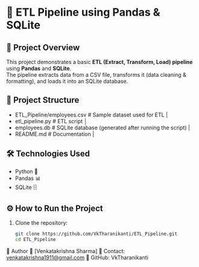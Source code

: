# 🚀 ETL Pipeline using Pandas & SQLite

## 📌 Project Overview
This project demonstrates a basic **ETL (Extract, Transform, Load) pipeline** using **Pandas** and **SQLite**.  
The pipeline extracts data from a CSV file, transforms it (data cleaning & formatting), and loads it into an SQLite database.

## 📂 Project Structure

  - ETL_Pipeline/employees.csv # Sample dataset used for ETL | 
  - etl_pipeline.py # ETL script │ 
  - employees.db # SQLite database (generated after running the script) |
  - README.md # Documentation |

## 🛠️ Technologies Used
- Python 🐍
- Pandas 📊
- SQLite 🗄️

## ⚙️ How to Run the Project
1. Clone the repository:
   ```bash
   git clone https://github.com/VkTharanikanti/ETL_Pipeline.git
   cd ETL_Pipeline


📜 Author
👤 [Venkatakrishna Sharma]
📧 Contact: venkatakrishna1911@gmail.com
🔗 GitHub: VkTharanikanti